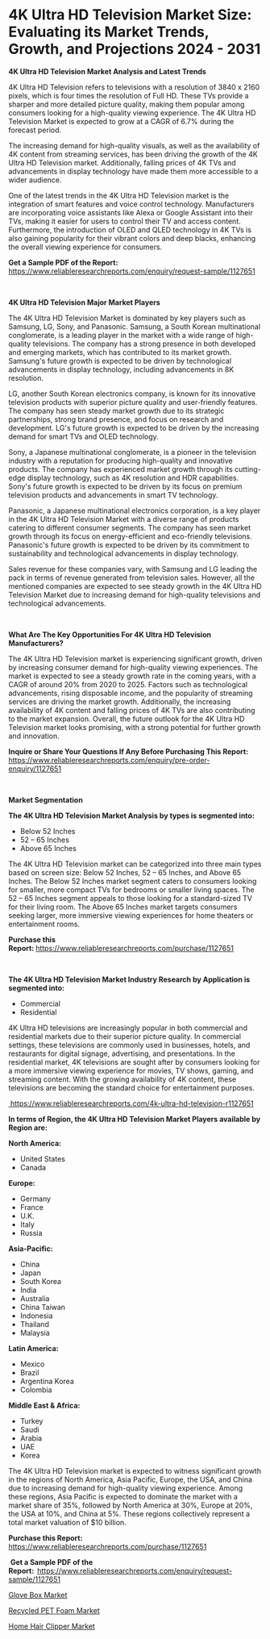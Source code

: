 <p><h1>4K Ultra HD Television Market Size: Evaluating its Market Trends, Growth, and Projections 2024 - 2031</h1></p><p><strong>4K Ultra HD Television Market Analysis and Latest Trends</strong></p>
<p><p>4K Ultra HD Television refers to televisions with a resolution of 3840 x 2160 pixels, which is four times the resolution of Full HD. These TVs provide a sharper and more detailed picture quality, making them popular among consumers looking for a high-quality viewing experience. The 4K Ultra HD Television Market is expected to grow at a CAGR of 6.7% during the forecast period. </p><p>The increasing demand for high-quality visuals, as well as the availability of 4K content from streaming services, has been driving the growth of the 4K Ultra HD Television market. Additionally, falling prices of 4K TVs and advancements in display technology have made them more accessible to a wider audience. </p><p>One of the latest trends in the 4K Ultra HD Television market is the integration of smart features and voice control technology. Manufacturers are incorporating voice assistants like Alexa or Google Assistant into their TVs, making it easier for users to control their TV and access content. Furthermore, the introduction of OLED and QLED technology in 4K TVs is also gaining popularity for their vibrant colors and deep blacks, enhancing the overall viewing experience for consumers.</p></p>
<p><strong>Get a Sample PDF of the Report:&nbsp;</strong> <a href="https://www.reliableresearchreports.com/enquiry/request-sample/1127651">https://www.reliableresearchreports.com/enquiry/request-sample/1127651</a></p>
<p>&nbsp;</p>
<p><strong>4K Ultra HD Television Major Market Players</strong></p>
<p><p>The 4K Ultra HD Television Market is dominated by key players such as Samsung, LG, Sony, and Panasonic. Samsung, a South Korean multinational conglomerate, is a leading player in the market with a wide range of high-quality televisions. The company has a strong presence in both developed and emerging markets, which has contributed to its market growth. Samsung's future growth is expected to be driven by technological advancements in display technology, including advancements in 8K resolution.</p><p>LG, another South Korean electronics company, is known for its innovative television products with superior picture quality and user-friendly features. The company has seen steady market growth due to its strategic partnerships, strong brand presence, and focus on research and development. LG's future growth is expected to be driven by the increasing demand for smart TVs and OLED technology.</p><p>Sony, a Japanese multinational conglomerate, is a pioneer in the television industry with a reputation for producing high-quality and innovative products. The company has experienced market growth through its cutting-edge display technology, such as 4K resolution and HDR capabilities. Sony's future growth is expected to be driven by its focus on premium television products and advancements in smart TV technology.</p><p>Panasonic, a Japanese multinational electronics corporation, is a key player in the 4K Ultra HD Television Market with a diverse range of products catering to different consumer segments. The company has seen market growth through its focus on energy-efficient and eco-friendly televisions. Panasonic's future growth is expected to be driven by its commitment to sustainability and technological advancements in display technology.</p><p>Sales revenue for these companies vary, with Samsung and LG leading the pack in terms of revenue generated from television sales. However, all the mentioned companies are expected to see steady growth in the 4K Ultra HD Television Market due to increasing demand for high-quality televisions and technological advancements.</p></p>
<p>&nbsp;</p>
<p><strong>What Are The Key Opportunities For 4K Ultra HD Television Manufacturers?</strong></p>
<p><p>The 4K Ultra HD Television market is experiencing significant growth, driven by increasing consumer demand for high-quality viewing experiences. The market is expected to see a steady growth rate in the coming years, with a CAGR of around 20% from 2020 to 2025. Factors such as technological advancements, rising disposable income, and the popularity of streaming services are driving the market growth. Additionally, the increasing availability of 4K content and falling prices of 4K TVs are also contributing to the market expansion. Overall, the future outlook for the 4K Ultra HD Television market looks promising, with a strong potential for further growth and innovation.</p></p>
<p><strong>Inquire or Share Your Questions If Any Before Purchasing This Report:</strong> <a href="https://www.reliableresearchreports.com/enquiry/pre-order-enquiry/1127651">https://www.reliableresearchreports.com/enquiry/pre-order-enquiry/1127651</a></p>
<p>&nbsp;</p>
<p><strong>Market Segmentation</strong></p>
<p><strong>The 4K Ultra HD Television Market Analysis by types is segmented into:</strong></p>
<p><ul><li>Below 52 Inches</li><li>52 – 65 Inches</li><li>Above 65 Inches</li></ul></p>
<p><p>The 4K Ultra HD Television market can be categorized into three main types based on screen size: Below 52 Inches, 52 – 65 Inches, and Above 65 Inches. The Below 52 Inches market segment caters to consumers looking for smaller, more compact TVs for bedrooms or smaller living spaces. The 52 – 65 Inches segment appeals to those looking for a standard-sized TV for their living room. The Above 65 Inches market targets consumers seeking larger, more immersive viewing experiences for home theaters or entertainment rooms.</p></p>
<p><strong>Purchase this Report:&nbsp;</strong><a href="https://www.reliableresearchreports.com/purchase/1127651">https://www.reliableresearchreports.com/purchase/1127651</a></p>
<p>&nbsp;</p>
<p><strong>The 4K Ultra HD Television Market Industry Research by Application is segmented into:</strong></p>
<p><ul><li>Commercial</li><li>Residential</li></ul></p>
<p><p>4K Ultra HD televisions are increasingly popular in both commercial and residential markets due to their superior picture quality. In commercial settings, these televisions are commonly used in businesses, hotels, and restaurants for digital signage, advertising, and presentations. In the residential market, 4K televisions are sought after by consumers looking for a more immersive viewing experience for movies, TV shows, gaming, and streaming content. With the growing availability of 4K content, these televisions are becoming the standard choice for entertainment purposes.</p></p>
<p><a href="https://www.reliableresearchreports.com/4k-ultra-hd-television-r1127651">&nbsp;https://www.reliableresearchreports.com/4k-ultra-hd-television-r1127651</a></p>
<p><strong>In terms of Region, the 4K Ultra HD Television Market Players available by Region are:</strong></p>
<p>
    <p> <strong> North America: </strong>
        <ul>
            <li>United States</li>
            <li>Canada</li>
        </ul>
        </p> 
    <p> <strong> Europe: </strong>
        <ul>
            <li>Germany</li>
            <li>France</li>
            <li>U.K.</li>
            <li>Italy</li>
            <li>Russia</li>
        </ul>
        </p> 
    <p> <strong> Asia-Pacific: </strong>
        <ul>
            <li>China</li>
            <li>Japan</li>
            <li>South Korea</li>
            <li>India</li>
            <li>Australia</li>
            <li>China Taiwan</li>
            <li>Indonesia</li>
            <li>Thailand</li>
            <li>Malaysia</li>
        </ul>
        </p> 
    <p> <strong> Latin America: </strong>
        <ul>
            <li>Mexico</li>
            <li>Brazil</li>
            <li>Argentina Korea</li>
            <li>Colombia</li>
        </ul>
        </p> 
    <p> <strong> Middle East & Africa: </strong>
        <ul>
            <li>Turkey</li>
            <li>Saudi</li>
            <li>Arabia</li>
            <li>UAE</li>
            <li>Korea</li>
        </ul>
    </p>
    </p>
<p><p>The 4K Ultra HD Television market is expected to witness significant growth in the regions of North America, Asia Pacific, Europe, the USA, and China due to increasing demand for high-quality viewing experience. Among these regions, Asia Pacific is expected to dominate the market with a market share of 35%, followed by North America at 30%, Europe at 20%, the USA at 10%, and China at 5%. These regions collectively represent a total market valuation of $10 billion.</p></p>
<p><strong>Purchase this Report: </strong><a href="https://www.reliableresearchreports.com/purchase/1127651">https://www.reliableresearchreports.com/purchase/1127651</a></p>
<p>&nbsp;<strong>Get a Sample PDF of the Report:&nbsp;&nbsp;</strong><a href="https://www.reliableresearchreports.com/enquiry/request-sample/1127651">https://www.reliableresearchreports.com/enquiry/request-sample/1127651</a></p>
<p><strong></strong></p>
<p><p><a href="https://www.linkedin.com/pulse/glove-box-market-insight-trends-growth-forecasted-from-2024-2031-cailf">Glove Box Market</a></p><p><a href="https://www.linkedin.com/pulse/analyzing-recycled-pet-foam-market-global-industry-perspective-f2are">Recycled PET Foam Market</a></p><p><a href="https://www.linkedin.com/pulse/home-hair-clipper-market-size-reveals-best-marketing-channels-zgq9e">Home Hair Clipper Market</a></p></p>